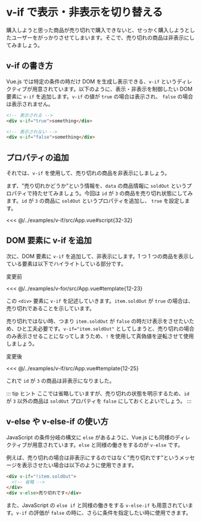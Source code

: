 # v-if で表示・非表示を切り替える

購入しようと思った商品が売り切れで購入できないと、せっかく購入しようとしたユーザーをがっかりさせてしまいます。そこで、売り切れの商品は非表示にしてみましょう。

## v-if の書き方

Vue.js では特定の条件の時だけ DOM を生成し表示できる、`v-if` というディレクティブが用意されています。以下のように、表示・非表示を制御したい DOM 要素に `v-if` を追加します。`v-if` の値が `true` の場合は表示され、 `false` の場合は表示されません。

```html
<!-- 表示される -->
<div v-if="true">something</div>

<!-- 表示されない -->
<div v-if="false">something</div>
```

## プロパティの追加

それでは、`v-if` を使用して、売り切れの商品を非表示にしましょう。

まず、"売り切れかどうか"という情報を、`data` の商品情報に `soldOut` というプロパティで持たせてみましょう。今回は `id` が `3` の商品を売り切れ状態にしてみます。`id` が `3` の商品に `soldOut` というプロパティを追加し、 `true` を設定します。

<<< @/../examples/v-if/src/App.vue#script{32-32}

## DOM 要素に v-if を追加

次に、DOM 要素に `v-if` を追加して、非表示にします。1 つ 1 つの商品を表示している要素は以下でハイライトしている部分です。

変更前

<<< @/../examples/v-for/src/App.vue#template{12-23}

この `<div>` 要素に `v-if` を記述していきます。`item.soldOut` が `true` の場合は、売り切れであることを示しています。

売り切れではない時、つまり `item.soldOut` が `false` の時だけ表示をさせたいため、ひと工夫必要です。`v-if="item.soldOut"` としてしまうと、売り切れの場合のみ表示させることになってしまうため、`!` を使用して真偽値を逆転させて使用しましょう。

変更後

<<< @/../examples/v-if/src/App.vue#template{12-25}

これで `id` が `3` の商品は非表示になりました。

::: tip ヒント
ここでは省略していますが、売り切れの状態を明示するため、`id` が `3` 以外の商品は `soldOut` プロパティを `false` にしておくとよいでしょう。
:::

## v-else や v-else-if の使い方

JavaScript の条件分岐の構文に `else` があるように、Vue.js にも同様のディレクティブが用意されています。`else` と同様の働きをするのが `v-else` です。

例えば、売り切れの場合は非表示にするのではなく"売り切れです"というメッセージを表示させたい場合は以下のように使用できます。

```html
<div v-if="!item.soldOut">
  <!-- 省略 -->
</div>
<div v-else>売り切れです</div>
```

また、JavaScript の `else if` と同様の働きをする `v-else-if` も用意されています。`v-if` の評価が `false` の時に、さらに条件を指定したい時に使用できます。
